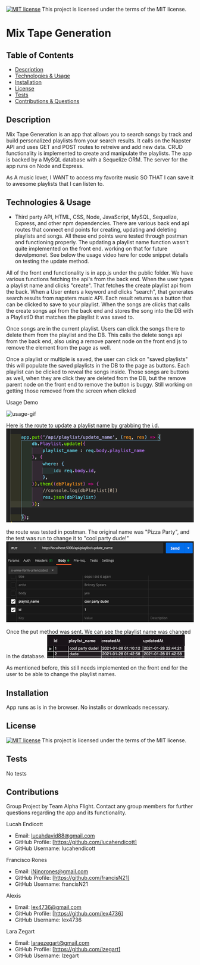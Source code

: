 
  [![MIT license](https://img.shields.io/badge/License-MIT-blue.svg)](https://lbesson.mit-license.org/)  This project is licensed under the terms of the MIT license. 

  # Mix Tape Generation

  ## Table of Contents
  * [Description](#description)
  * [Technologies & Usage](#technologies-&-usage) 
  * [Installation](#installation)
  * [License](#license)
  * [Tests](#tests)
  * [Contributions & Questions](#contributions)


  ## Description
  Mix Tape Generation is an app that allows you to search songs by track and build personalized playlists from your search results.
  It calls on the Napster API and uses GET and POST routes to retreive and add new data. CRUD functionality is implemented to create and manipulate the playlists.
  The app is backed by a MySQL database with a Sequelize ORM.
  The server for the app runs on Node and Express.

  As A music lover, I WANT to access my favorite music SO THAT I can save it to awesome playlists that I can listen to.

  ## Technologies & Usage
  *  Third party API, HTML, CSS, Node, JavaScript, MySQL, Sequelize, Express, and other npm dependencies. There are various back end api routes that connect end points for creating, updating and deleting playlists and songs. All these end points were tested through postman and functioning properly. The updating a playlist name function wasn't quite implemented on the front end. working on that for future develpmonet. See below the usage video here for code snippet details on testing the update method.

  All of the front end functionality is in app.js under the public folder. We have various functions fetching the api's from the back end. When the user types a playlist name and clicks "create". That fetches the create playlist api from the back. When a User enters a keyword and clicks "search", that generates search results from napsters music API. Each result returns as a button that can be clicked to save to your playlist. When the songs are clicks that calls the create songs api from the back end and stores the song into the DB with a PlaylistID that matches the playlist it was saved to. 

  Once songs are in the current playlist. Users can click the songs there to delete them from the playlist and the DB. This calls the delete songs api from the back end, also using a remove parent node on the front end js to remove the element from the page as well. 

  Once a playlist or multiple is saved, the user can click on "saved playlists" this will populate the saved playlists in the DB to the page as buttons. Each playlist can be clicked to reveal the songs inside. Those songs are buttons as well, when they are click they are deleted from the DB, but the remove parent node on the front end to remove the button is buggy. Still working on getting those removed from the screen when clicked
  
  Usage Demo
  
  ![usage-gif](public/assets/images/mistape-usage.gif)



Here is the route to update a playlist name by grabbing the i.d.
![update-route](public/assets/images/update-route.png)

the route was tested in postman. The original name was "Pizza Party", and the test was run to change it to "cool party dude!"
![postman-test](public/assets/images/unnamed.png)

Once the put method was sent. We can see the playlist name was changed in the database.
![database-change](public/assets/images/update-table.png)

As mentioned before, this still needs implemented on the front end for the user to be able to change the playlist names.

  ## Installation
  App runs as is in the browser. No installs or downloads necessary.

  ## License
  [![MIT license](https://img.shields.io/badge/License-MIT-blue.svg)](https://lbesson.mit-license.org/)  This project is licensed under the terms of the MIT license.

  ## Tests
  No tests

  ## Contributions
  Group Project by Team Alpha Flight. Contact any group members for further questions regarding the app and its functionality. 
  
  Lucah Endicott 
  * Email: lucahdavid88@gmail.com
  * GitHub Profile: [https://github.com/lucahendicott]
  * GitHub Username: lucahendicott

  Francisco Rones
  * Email: iNinorones@gmail.com
  * GitHub Profile: [https://github.com/francisN21]
  * GitHub Username: francisN21

  Alexis
  * Email: lex4736@gmail.com
  * GitHub Profile: [https://github.com/lex4736]
  * GitHub Username: lex4736

  Lara Zegart
  * Email: laraezegart@gmail.com
  * GitHub Profile: [https://github.com/lzegart]
  * GitHub Username: lzegart

  
